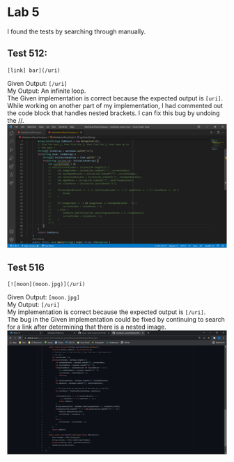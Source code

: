 # Lab 5  
I found the tests by searching through manually.  
## Test 512:
```
[link] bar](/uri)
```
Given Output: `[/uri]`  
My Output: An infinite loop.  
The Given implementation is correct because the expected output is `[uri]`.  
While working on another part of my implementation, I had commented out the code block that handles nested brackets. I can fix this bug by undoing the //.  
![image](almost.png)  
## Test 516
```
[![moon](moon.jpg)](/uri)
```
Given Output: `[moon.jpg]`  
My Output: `[/uri]`  
My implementation is correct because the expected output is `[/uri]`.  
The bug in the Given implementation could be fixed by continuing to search for a link after determining that there is a nested image.  
![image](done.png)  